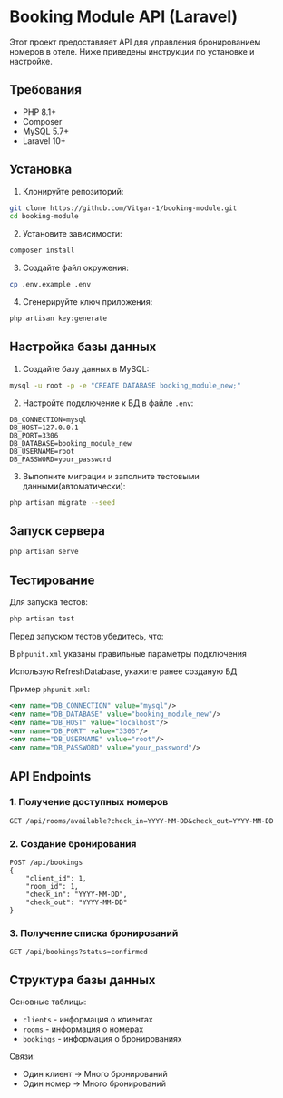 # Booking Module API (Laravel)

Этот проект предоставляет API для управления бронированием номеров в отеле. Ниже приведены инструкции по установке и настройке.

## Требования

- PHP 8.1+
- Composer
- MySQL 5.7+
- Laravel 10+

## Установка

1. Клонируйте репозиторий:
```bash
git clone https://github.com/Vitgar-1/booking-module.git
cd booking-module
```

2. Установите зависимости:
```bash
composer install
```

3. Создайте файл окружения:
```bash
cp .env.example .env
```

4. Сгенерируйте ключ приложения:
```bash
php artisan key:generate
```

## Настройка базы данных

1. Создайте базу данных в MySQL:
```bash
mysql -u root -p -e "CREATE DATABASE booking_module_new;"
```

2. Настройте подключение к БД в файле `.env`:
```env
DB_CONNECTION=mysql
DB_HOST=127.0.0.1
DB_PORT=3306
DB_DATABASE=booking_module_new
DB_USERNAME=root
DB_PASSWORD=your_password
```

3. Выполните миграции и заполните тестовыми данными(автоматически):
```bash
php artisan migrate --seed
```

## Запуск сервера

```bash
php artisan serve
```

## Тестирование

Для запуска тестов:
```bash
php artisan test
```

Перед запуском тестов убедитесь, что:

В `phpunit.xml` указаны правильные параметры подключения

Использую RefreshDatabase, укажите ранее созданую БД


Пример `phpunit.xml`:
```xml
<env name="DB_CONNECTION" value="mysql"/>
<env name="DB_DATABASE" value="booking_module_new"/>
<env name="DB_HOST" value="localhost"/>
<env name="DB_PORT" value="3306"/>
<env name="DB_USERNAME" value="root"/>
<env name="DB_PASSWORD" value="your_password"/>
```

## API Endpoints

### 1. Получение доступных номеров
```
GET /api/rooms/available?check_in=YYYY-MM-DD&check_out=YYYY-MM-DD
```

### 2. Создание бронирования
```
POST /api/bookings
{
    "client_id": 1,
    "room_id": 1,
    "check_in": "YYYY-MM-DD",
    "check_out": "YYYY-MM-DD"
}
```

### 3. Получение списка бронирований
```
GET /api/bookings?status=confirmed
```



## Структура базы данных

Основные таблицы:
- `clients` - информация о клиентах
- `rooms` - информация о номерах
- `bookings` - информация о бронированиях

Связи:
- Один клиент → Много бронирований
- Один номер → Много бронирований
